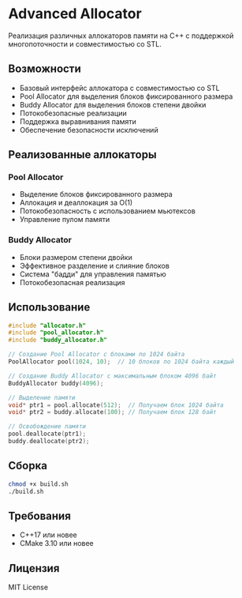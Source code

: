 # Advanced Allocator

Реализация различных аллокаторов памяти на C++ с поддержкой многопоточности и совместимостью со STL.

## Возможности
- Базовый интерфейс аллокатора с совместимостью со STL
- Pool Allocator для выделения блоков фиксированного размера
- Buddy Allocator для выделения блоков степени двойки
- Потокобезопасные реализации
- Поддержка выравнивания памяти
- Обеспечение безопасности исключений

## Реализованные аллокаторы

### Pool Allocator
- Выделение блоков фиксированного размера
- Аллокация и деаллокация за O(1)
- Потокобезопасность с использованием мьютексов
- Управление пулом памяти

### Buddy Allocator
- Блоки размером степени двойки
- Эффективное разделение и слияние блоков
- Система "бадди" для управления памятью
- Потокобезопасная реализация

## Использование

```cpp
#include "allocator.h"
#include "pool_allocator.h"
#include "buddy_allocator.h"

// Создание Pool Allocator с блоками по 1024 байта
PoolAllocator pool(1024, 10);  // 10 блоков по 1024 байта каждый

// Создание Buddy Allocator с максимальным блоком 4096 байт
BuddyAllocator buddy(4096);

// Выделение памяти
void* ptr1 = pool.allocate(512);  // Получаем блок 1024 байта
void* ptr2 = buddy.allocate(100); // Получаем блок 128 байт

// Освобождение памяти
pool.deallocate(ptr1);
buddy.deallocate(ptr2);
```

## Сборка

```bash
chmod +x build.sh
./build.sh
```

## Требования

- C++17 или новее
- CMake 3.10 или новее

## Лицензия

MIT License 